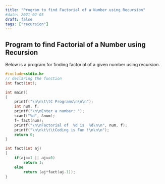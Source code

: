 ```yaml
---
title: "Program to find Factorial of a Number using Recursion"
#date: 2021-02-05
draft: false
tags: ["recursion"]
---
```


## Program to find Factorial of a Number using Recursion

Below is a program for finding factorial of a given number using recursion.

```c
#include<stdio.h>
// declaring the function
int fact(int);

int main()
{
    printf("\n\n\t\tC Programs\n\n\n");
    int num, f;
    printf("\n\nEnter a number: ");
    scanf("%d", &num);
    f= fact(num);
    printf("\n\nFactorial of  %d is  %d\n\n", num, f);
    printf("\n\n\t\t\tCoding is Fun !\n\n\n");
    return 0;
}

int fact(int aj)
{
    if(aj==1 || aj==0)
        return 1;
    else
        return (aj*fact(aj-1));
}
```
